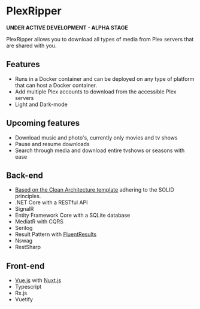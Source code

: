 # PlexRipper

**UNDER ACTIVE DEVELOPMENT - ALPHA STAGE**

PlexRipper allows you to download all types of media from Plex servers that are shared with you. 

## Features
 - Runs in a Docker container and can be deployed on any type of platform that can host a Docker container. 
 - Add multiple Plex accounts to download from the accessible Plex servers
 - Light and Dark-mode
  
 ## Upcoming features
 - Download music and photo's, currently only movies and tv shows
 - Pause and resume downloads
 - Search through media and download entire tvshows or seasons with ease

 
 ## Back-end
 - [Based on the Clean Architecture template](https://github.com/jasontaylordev/CleanArchitecture) adhering to the SOLID principles.
 - .NET Core with a RESTful API
 - SignalR
 - Entity Framework Core with a SQLite database
 - MediatR with CQRS
 - Serilog
 - Result Pattern with [FluentResults](https://github.com/altmann/FluentResults)
 - Nswag
 - RestSharp
 
  
 ## Front-end
 - [Vue.js](https://vuejs.org/) with [Nuxt.js](https://nuxtjs.org/)
 - Typescript
 - Rx.js
 - Vuetify
 
